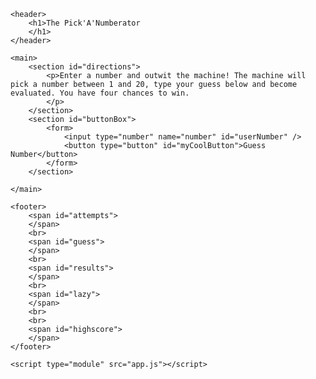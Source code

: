 <!DOCTYPE html>
<html lang="en">

<head>
    <meta charset="UTF-8">
    <meta name="viewport" content="width=device-width, initial-scale=1.0">
    <meta http-equiv="X-UA-Compatible" content="ie=edge">
    <link rel="stylesheet" href="style.css">
    <title>Pick a number</title>
</head>

<body>

    <header>
        <h1>The Pick'A'Numberator
        </h1>
    </header>

    <main>
        <section id="directions">
            <p>Enter a number and outwit the machine! The machine will pick a number between 1 and 20, type your guess below and become evaluated. You have four chances to win.
            </p>
        </section>
        <section id="buttonBox">
            <form>
                <input type="number" name="number" id="userNumber" /> 
                <button type="button" id="myCoolButton">Guess Number</button>
            </form>
        </section>

    </main>

    <footer>
        <span id="attempts">
        </span>
        <br>
        <span id="guess">
        </span>
        <br>
        <span id="results">
        </span>
        <br>
        <span id="lazy">
        </span>
        <br>
        <br>
        <span id="highscore">
        </span>
    </footer>

    <script type="module" src="app.js"></script>
</body>

</html>
